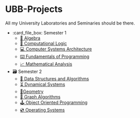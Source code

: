 # UBB-Projects

All my University Laboratories and Seminaries should be there.

<ul>
  <li>:card_file_box: Semester 1
    <ul>
      <li>
        <a href = "#">
          🧮 Algebra
        </a>
      </li>
      <li>
        <a href = "#">
          🧩 Computational Logic
        </a>
      </li>
      <li>
        <a href = "#">
          💻 Computer Systems Architecture
        </a>
      </li>
      <li>
        <a href = "#">
          ⌨️ Fundamentals of Programming
        </a>
      </li>
      <li>
        <a href = "#">
          📈 Mathematical Analysis
        </a>
      </li>
    </ul>
  </li>
  <li>🗃️ Semester 2  
    <ul>
      <li>
        <a href = "#">
          🌲 Data Structures and Algorithms
        </a>
      </li>
      <li>
        <a href = "#">
          ⏳ Dynamical Systems
        </a>
      </li>
      <li>
        <a href = "#">
          📐Geometry
        </a>
      </li>
      <li>
        <a href = "#">
           🥇 Graph Algorithms
        </a>
      </li>
      <li>
        <a href = "#">
           🕹️ Object Oriented Programming
        </a>
      </li>
      <li>
        <a href = "#">
           💿 Operating Systems
        </a>
      </li>
    </ul>
  </li>
</ul>
